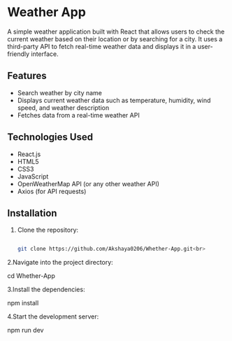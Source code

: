 # Weather App

A simple weather application built with React that allows users to check the current weather based on their location or by searching for a city. It uses a third-party API to fetch real-time weather data and displays it in a user-friendly interface.

## Features

- Search weather by city name
- Displays current weather data such as temperature, humidity, wind speed, and weather description
- Fetches data from a real-time weather API

## Technologies Used

- React.js
- HTML5
- CSS3
- JavaScript
- OpenWeatherMap API (or any other weather API)
- Axios (for API requests)

## Installation

1. Clone the repository: <br>

   ```bash <br>
   
   git clone https://github.com/Akshaya0206/Whether-App.git<br>
2.Navigate into the project directory: <br>

   cd Whether-App <br>
   
3.Install the dependencies: <br>

   npm install <br>
   
4.Start the development server: <br>

   npm run dev
